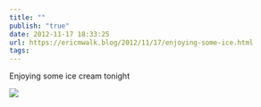 ```yaml
---
title: ""
publish: "true"
date: 2012-11-17 18:33:25
url: https://ericmwalk.blog/2012/11/17/enjoying-some-ice.html
tags: 
---
```


Enjoying some ice cream tonight

![](https://ericmwalk.blog/uploads/2022/6c18c9095d.jpg)